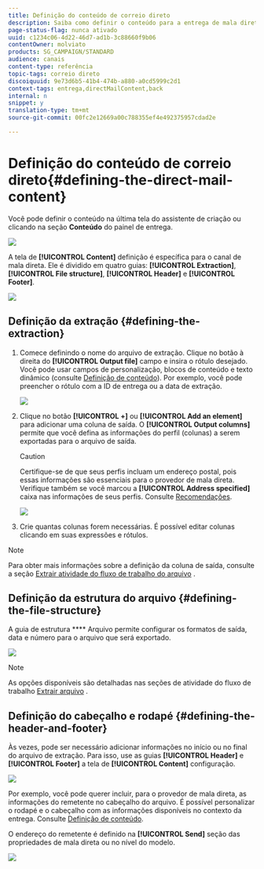 ```yaml
---
title: Definição do conteúdo de correio direto
description: Saiba como definir o conteúdo para a entrega de mala direta.
page-status-flag: nunca ativado
uuid: c1234c06-4d22-46d7-ad1b-3c88660f9b06
contentOwner: molviato
products: SG_CAMPAIGN/STANDARD
audience: canais
content-type: referência
topic-tags: correio direto
discoiquuid: 9e73d6b5-41b4-474b-a880-a0cd5999c2d1
context-tags: entrega,directMailContent,back
internal: n
snippet: y
translation-type: tm+mt
source-git-commit: 00fc2e12669a00c788355ef4e492375957cdad2e

---
```



# Definição do conteúdo de correio direto{#defining-the-direct-mail-content}

Você pode definir o conteúdo na última tela do assistente de criação ou clicando na seção **Conteúdo** do painel de entrega.

![](assets/direct_mail_6.png)

A tela de **[!UICONTROL Content]** definição é específica para o canal de mala direta. Ele é dividido em quatro guias: **[!UICONTROL Extraction]**, **[!UICONTROL File structure]**, **[!UICONTROL Header]** e **[!UICONTROL Footer]**.

![](assets/direct_mail_11.png)

## Definição da extração {#defining-the-extraction}

1. Comece definindo o nome do arquivo de extração. Clique no botão à direita do **[!UICONTROL Output file]** campo e insira o rótulo desejado. Você pode usar campos de personalização, blocos de conteúdo e texto dinâmico (consulte [Definição de conteúdo](../../designing/using/personalization.md#example-email-personalization)). Por exemplo, você pode preencher o rótulo com a ID de entrega ou a data de extração.

   ![](assets/direct_mail_12.png)

1. Clique no botão **[!UICONTROL +]** ou **[!UICONTROL Add an element]** para adicionar uma coluna de saída. O **[!UICONTROL Output columns]** permite que você defina as informações do perfil (colunas) a serem exportadas para o arquivo de saída.

   >[!CAUTION]
   >
   >Certifique-se de que seus perfis incluam um endereço postal, pois essas informações são essenciais para o provedor de mala direta. Verifique também se você marcou a **[!UICONTROL Address specified]** caixa nas informações de seus perfis. Consulte [Recomendações](../../channels/using/about-direct-mail.md#recommendations).

   ![](assets/direct_mail_13.png)

1. Crie quantas colunas forem necessárias. É possível editar colunas clicando em suas expressões e rótulos.

>[!NOTE]
>
>Para obter mais informações sobre a definição da coluna de saída, consulte a seção [Extrair atividade do fluxo de trabalho do arquivo](../../automating/using/extract-file.md) .

## Definição da estrutura do arquivo {#defining-the-file-structure}

A guia de estrutura **** Arquivo permite configurar os formatos de saída, data e número para o arquivo que será exportado.

![](assets/direct_mail_14.png)

>[!NOTE]
>
>As opções disponíveis são detalhadas nas seções de atividade do fluxo de trabalho [Extrair arquivo](../../automating/using/extract-file.md) .

## Definição do cabeçalho e rodapé {#defining-the-header-and-footer}

Às vezes, pode ser necessário adicionar informações no início ou no final do arquivo de extração. Para isso, use as guias **[!UICONTROL Header]** e **[!UICONTROL Footer]** a tela de **[!UICONTROL Content]** configuração.

![](assets/direct_mail_7.png)

Por exemplo, você pode querer incluir, para o provedor de mala direta, as informações do remetente no cabeçalho do arquivo. É possível personalizar o rodapé e o cabeçalho com as informações disponíveis no contexto da entrega. Consulte [Definição de conteúdo](../../designing/using/personalization.md#example-email-personalization).

O endereço do remetente é definido na **[!UICONTROL Send]** seção das propriedades de mala direta ou no nível do modelo.

![](assets/direct_mail_24.png)


